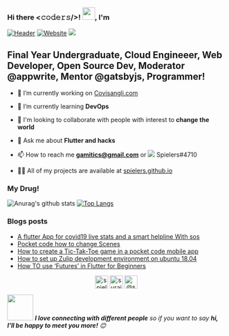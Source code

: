 ### Hi there <𝚌𝚘𝚍𝚎𝚛𝚜/>! <img src="https://github.com/TheDudeThatCode/TheDudeThatCode/blob/master/Assets/Hi.gif" width="29px">, I'm 
[![Header](https://github.com/spielers/spielers/blob/master/into.gif)](https://spielers.github.io)
[![Website](https://img.shields.io/badge/linkedin-%230077B5.svg?&style=for-the-badge&logo=linkedin&logoColor=white)](https://www.linkedin.com/in/surajpatil-me/)
<img src="https://profile-counter.glitch.me/spielers/count.svg" />

## Final Year Undergraduate, Cloud Engineeer, Web Developer, Open Source Dev, Moderator  @appwrite, Mentor @gatsbyjs, Programmer!

- 🔭 I’m currently working on [Covisangli.com](http://covisangli.com/)

- 🌱 I’m currently learning **DevOps**

- 👯 I'm looking to collaborate with people with interest to **change the world** 

- 💬 Ask me about **Flutter and hacks**

- 📫 How to reach me **gamitics@gmail.com** or <img src="https://img.shields.io/badge/discord-%237289DA.svg?&style=for-the-badge&logo=discord&logoColor=white"/> Spielers#4710

- 👨‍💻 All of my projects are available at [spielers.github.io](https://spielers.github.io)



### My Drug!
![Anurag's github stats](https://github-readme-stats.spielers.vercel.app/api?username=spielers&show_icons=true&theme=chartreuse-dark)
[![Top Langs](https://github-readme-stats.spielers.vercel.app/api/top-langs/?username=spielers&layout=compact&theme=chartreuse-dark)](https://github.com/anuraghazra/github-readme-stats)

### Blogs posts
<!-- BLOG-POST-LIST:START -->
- [A flutter App for covid19 live stats and a smart helpline With sos](https://dev.to/spielers/placeholder-title-1k1o)
- [Pocket code how to change Scenes](https://medium.com/@spielers/pocket-code-how-to-change-scenes-f8c08a60bb3c?source=rss-298cb293300b------2)
- [How to create a Tic-Tak-Toe game in a pocket code mobile app](https://medium.com/@spielers/how-to-create-a-tic-tak-toe-game-in-a-pocket-code-mobile-app-d101024cc441?source=rss-298cb293300b------2)
- [How to set up Zulip development environment on ubuntu 18.04](https://medium.com/@spielers/how-to-set-up-zulip-development-environment-on-ubuntu-18-04-7a3b8adbb423?source=rss-298cb293300b------2)
- [How TO use ‘Futures’ in Flutter for Beginners](https://medium.com/@spielers/how-to-use-futures-in-flutter-for-beginners-886abc5a0dd6?source=rss-298cb293300b------2)
<!-- BLOG-POST-LIST:END -->


<p align="center">
<a href="https://dev.to/spielers" target="blank"><img align="center" src="https://gist.github.com/benhalpern/eff81b17359acafd17849146549b9291" alt="spielers" height="30" width="30" /></a>
<a href="https://linkedin.com/in/surajpatil-me/" target="blank"><img align="center" src="https://pics.freeicons.io/uploads/icons/png/545912701530099617-512.png" alt="surajpatil-me/" height="30" width="30" /></a>
<a href="https://medium.com/@spielers" target="blank"><img align="center" src="https://pics.freeicons.io/uploads/icons/png/19325663451556105326-512.png" alt="@spielers" height="30" width="30" /></a>
</p>


<img src="https://media.giphy.com/media/LnQjpWaON8nhr21vNW/giphy.gif" width="60"> <em><b>I love connecting with different people</b> so if you want to say <b>hi, I'll be happy to meet you more!</b> 😊</em>

